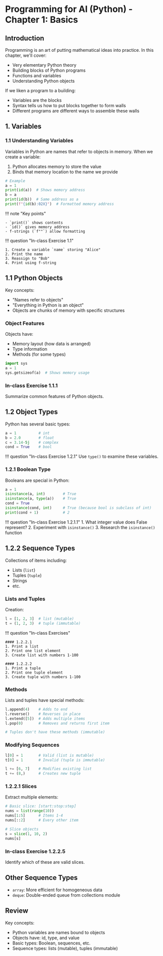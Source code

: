 # Programming for AI (Python) - Chapter 1: Basics

## Introduction

Programming is an art of putting mathematical ideas into practice. In this chapter, we'll cover:

- Very elementary Python theory
- Building blocks of Python programs
- Functions and variables
- Understanding Python objects

If we liken a program to a building:
- Variables are the blocks
- Syntax tells us how to put blocks together to form walls
- Different programs are different ways to assemble these walls

## 1. Variables

### 1.1 Understanding Variables

Variables in Python are names that refer to objects in memory. When we create a variable:

1. Python allocates memory to store the value
2. Binds that memory location to the name we provide

```python
# Example
a = 1
print(id(a))  # Shows memory address
b = a
print(id(b))  # Same address as a
print(f"{id(b):02X}")  # Formatted memory address
```

!!! note "Key points"

    - `print()` shows contents
    - `id()` gives memory address
    - f-strings (`f""`) allow formatting

!!! question "In-class Exercise 1.1"

    1. Create a variable `name` storing "Alice"
    2. Print the name
    3. Reassign to "Bob"
    4. Print using f-string

## 1.1 Python Objects

Key concepts:

- "Names refer to objects"
- "Everything in Python is an object"
- Objects are chunks of memory with specific structures

### Object Features
Objects have:
- Memory layout (how data is arranged)
- Type information
- Methods (for some types)

```python
import sys
a = 1
sys.getsizeof(a)  # Shows memory usage
```

### In-class Exercise 1.1.1
Summarize common features of Python objects.

## 1.2 Object Types

Python has several basic types:

```python
a = 1          # int
b = 2.0        # float
c = 3.14-5j    # complex
cond = True    # bool
```

!!! question "In-class Exercise 1.2.1"
    Use `type()` to examine these variables.

### 1.2.1 Boolean Type

Booleans are special in Python:

```python
a = 1
isinstance(a, int)        # True
isinstance(a, type(a))    # True
cond = True
isinstance(cond, int)     # True (because bool is subclass of int)
print(cond + 1)           # 2
```

!!! question "In-class Exercise 1.2.1.1"
    1. What integer value does False represent?
    2. Experiment with `isinstance()`
    3. Research the `isinstance()` function

## 1.2.2 Sequence Types

Collections of items including:
- Lists (`list`)
- Tuples (`tuple`)
- Strings
- etc.

### Lists and Tuples

Creation:

```python
l = [1, 2, 3]  # list (mutable)
t = (1, 2, 3)  # tuple (immutable)
```

!!! question "In-class Exercises"

    #### 1.2.2.1
    1. Print a list
    2. Print one list element
    3. Create list with numbers 1-100

    #### 1.2.2.2
    1. Print a tuple
    2. Print one tuple element
    3. Create tuple with numbers 1-100

### Methods

Lists and tuples have special methods:

```python
l.append(4)    # Adds to end
l.reverse()    # Reverses in place
l.extend([5])  # Adds multiple items
l.pop(0)       # Removes and returns first item

# Tuples don't have these methods (immutable)
```

### Modifying Sequences

```python
l[0] = 1       # Valid (list is mutable)
t[0] = 1       # Invalid (tuple is immutable)

l += [6, 7]    # Modifies existing list
t += (8,)      # Creates new tuple
```

### 1.2.2.1 Slices

Extract multiple elements:

```python
# Basic slice: [start:stop:step]
nums = list(range(10))
nums[1:5]      # Items 1-4
nums[::2]      # Every other item

# Slice objects
s = slice(1, 10, 2)
nums[s]
```

### In-class Exercise 1.2.2.5
Identify which of these are valid slices.

## Other Sequence Types

- `array`: More efficient for homogeneous data
- `deque`: Double-ended queue from collections module

## Review

Key concepts:

- Python variables are names bound to objects
- Objects have: id, type, and value
- Basic types: Boolean, sequences, etc.
- Sequence types: lists (mutable), tuples (immutable)
